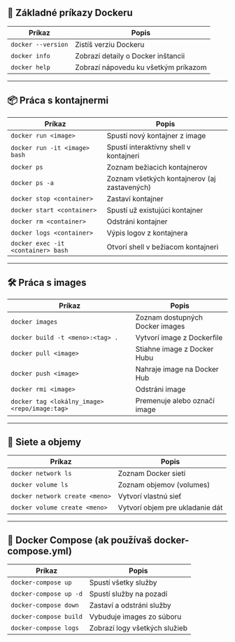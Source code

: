 ## 🐳 **Základné príkazy Dockeru**

| Príkaz | Popis |
|-------|-------|
| `docker --version` | Zistíš verziu Dockeru |
| `docker info` | Zobrazí detaily o Docker inštancii |
| `docker help` | Zobrazí nápovedu ku všetkým príkazom |

---

## 📦 **Práca s kontajnermi**

| Príkaz | Popis |
|-------|-------|
| `docker run <image>` | Spustí nový kontajner z image |
| `docker run -it <image> bash` | Spustí interaktívny shell v kontajneri |
| `docker ps` | Zoznam bežiacich kontajnerov |
| `docker ps -a` | Zoznam všetkých kontajnerov (aj zastavených) |
| `docker stop <container>` | Zastaví kontajner |
| `docker start <container>` | Spustí už existujúci kontajner |
| `docker rm <container>` | Odstráni kontajner |
| `docker logs <container>` | Výpis logov z kontajnera |
| `docker exec -it <container> bash` | Otvorí shell v bežiacom kontajneri |

---

## 🛠️ **Práca s images**

| Príkaz | Popis |
|-------|-------|
| `docker images` | Zoznam dostupných Docker images |
| `docker build -t <meno>:<tag> .` | Vytvorí image z Dockerfile |
| `docker pull <image>` | Stiahne image z Docker Hubu |
| `docker push <image>` | Nahraje image na Docker Hub |
| `docker rmi <image>` | Odstráni image |
| `docker tag <lokálny_image> <repo/image:tag>` | Premenuje alebo označí image |

---

## 🔗 **Siete a objemy**

| Príkaz | Popis |
|-------|-------|
| `docker network ls` | Zoznam Docker sietí |
| `docker volume ls` | Zoznam objemov (volumes) |
| `docker network create <meno>` | Vytvorí vlastnú sieť |
| `docker volume create <meno>` | Vytvorí objem pre ukladanie dát |

---

## 🔁 **Docker Compose (ak používaš docker-compose.yml)**

| Príkaz | Popis |
|-------|-------|
| `docker-compose up` | Spustí všetky služby |
| `docker-compose up -d` | Spustí služby na pozadí |
| `docker-compose down` | Zastaví a odstráni služby |
| `docker-compose build` | Vybuduje images zo súboru |
| `docker-compose logs` | Zobrazí logy všetkých služieb |
